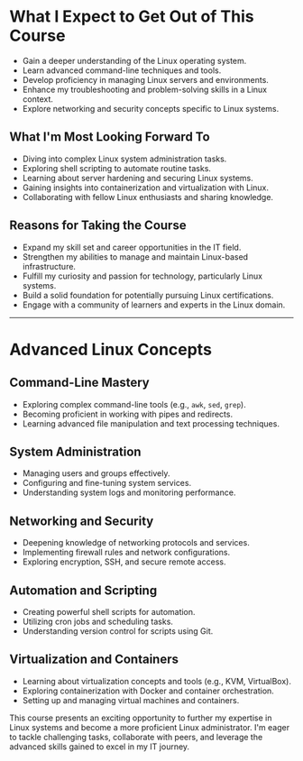 # What I Expect to Get Out of This Course

- Gain a deeper understanding of the Linux operating system.
- Learn advanced command-line techniques and tools.
- Develop proficiency in managing Linux servers and environments.
- Enhance my troubleshooting and problem-solving skills in a Linux context.
- Explore networking and security concepts specific to Linux systems.

## What I'm Most Looking Forward To

- Diving into complex Linux system administration tasks.
- Exploring shell scripting to automate routine tasks.
- Learning about server hardening and securing Linux systems.
- Gaining insights into containerization and virtualization with Linux.
- Collaborating with fellow Linux enthusiasts and sharing knowledge.

## Reasons for Taking the Course

- Expand my skill set and career opportunities in the IT field.
- Strengthen my abilities to manage and maintain Linux-based infrastructure.
- Fulfill my curiosity and passion for technology, particularly Linux systems.
- Build a solid foundation for potentially pursuing Linux certifications.
- Engage with a community of learners and experts in the Linux domain.

---

# Advanced Linux Concepts

## Command-Line Mastery

- Exploring complex command-line tools (e.g., `awk`, `sed`, `grep`).
- Becoming proficient in working with pipes and redirects.
- Learning advanced file manipulation and text processing techniques.

## System Administration

- Managing users and groups effectively.
- Configuring and fine-tuning system services.
- Understanding system logs and monitoring performance.

## Networking and Security

- Deepening knowledge of networking protocols and services.
- Implementing firewall rules and network configurations.
- Exploring encryption, SSH, and secure remote access.

## Automation and Scripting

- Creating powerful shell scripts for automation.
- Utilizing cron jobs and scheduling tasks.
- Understanding version control for scripts using Git.

## Virtualization and Containers

- Learning about virtualization concepts and tools (e.g., KVM, VirtualBox).
- Exploring containerization with Docker and container orchestration.
- Setting up and managing virtual machines and containers.

This course presents an exciting opportunity to further my expertise in Linux systems and become a more proficient Linux administrator. I'm eager to tackle challenging tasks, collaborate with peers, and leverage the advanced skills gained to excel in my IT journey.
